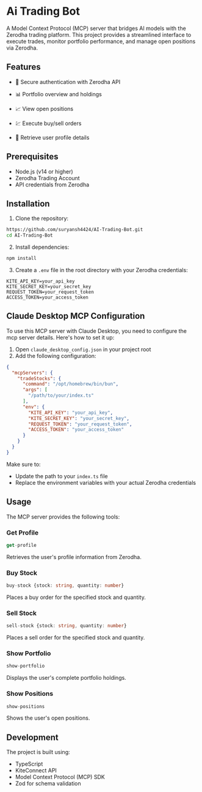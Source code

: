 # Ai Trading Bot

A Model Context Protocol (MCP) server that bridges AI models with the Zerodha trading platform. This project provides a streamlined interface to execute trades, monitor portfolio performance, and manage open positions via Zerodha.

## Features

- 🔐 Secure authentication with Zerodha API

- 📊 Portfolio overview and holdings

- 📈 View open positions

- 💹 Execute buy/sell orders

- 👤 Retrieve user profile details


## Prerequisites

- Node.js (v14 or higher)
- Zerodha Trading Account
- API credentials from Zerodha

## Installation

1. Clone the repository:
```bash
https://github.com/suryansh4424/AI-Trading-Bot.git
cd AI-Trading-Bot
```

2. Install dependencies:
```bash
npm install
```

3. Create a `.env` file in the root directory with your Zerodha credentials:
```env
KITE_API_KEY=your_api_key
KITE_SECRET_KEY=your_secret_key
REQUEST_TOKEN=your_request_token
ACCESS_TOKEN=your_access_token
```

## Claude Desktop MCP Configuration

To use this MCP server with Claude Desktop, you need to configure the mcp server details. Here's how to set it up:

1. Open `claude_desktop_config.json` in your project root
2. Add the following configuration:
```json
{
  "mcpServers": {
    "tradeStocks": {
      "command": "/opt/homebrew/bin/bun",
      "args": [
        "/path/to/your/index.ts"
      ], 
      "env": {
        "KITE_API_KEY": "your_api_key",
        "KITE_SECRET_KEY": "your_secret_key",
        "REQUEST_TOKEN": "your_request_token",
        "ACCESS_TOKEN": "your_access_token"
      }
    }
  }
}
```

Make sure to:
- Update the path to your `index.ts` file
- Replace the environment variables with your actual Zerodha credentials

## Usage

The MCP server provides the following tools:

### Get Profile
```typescript
get-profile
```
Retrieves the user's profile information from Zerodha.

### Buy Stock
```typescript
buy-stock {stock: string, quantity: number}
```
Places a buy order for the specified stock and quantity.

### Sell Stock
```typescript
sell-stock {stock: string, quantity: number}
```
Places a sell order for the specified stock and quantity.

### Show Portfolio
```typescript
show-portfolio
```
Displays the user's complete portfolio holdings.

### Show Positions
```typescript
show-positions
```
Shows the user's open positions.

## Development

The project is built using:
- TypeScript
- KiteConnect API
- Model Context Protocol (MCP) SDK
- Zod for schema validation
